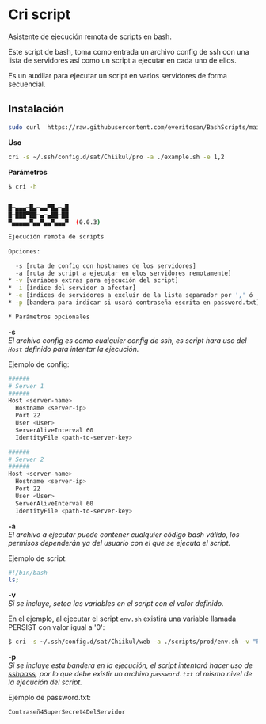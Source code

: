 # Cri script

Asistente de ejecución remota de scripts en bash.

Este script de bash, toma como entrada un archivo config de ssh con una lista de servidores así como un script a ejecutar en cada uno de ellos.

Es un auxiliar para ejecutar un script en varios servidores de forma secuencial.


## Instalación

```bash
sudo curl  https://raw.githubusercontent.com/everitosan/BashScripts/main/cri/cri.sh -o /usr/local/bin/cri && sudo chmod +X /usr/local/bin/cri
```


**Uso**

```bash
cri -s ~/.ssh/config.d/sat/Chiikul/pro -a ./example.sh -e 1,2
```

**Parámetros**

```bash
$ cri -h


█─▄▄▄─█▄─▄▄▀█▄─▄█
█─███▀██─▄─▄██─██
▀▄▄▄▄▄▀▄▄▀▄▄▀▄▄▄▀  (0.0.3)

Ejecución remota de scripts
  
Opciones:

  -s [ruta de config con hostnames de los servidores]
  -a [ruta de script a ejecutar en elos servidores remotamente]
* -v [variabes extras para ejecución del script]
* -i [índice del servidor a afectar]
* -e [índices de servidores a excluir de la lista separador por ',' ó ';']
* -p [bandera para indicar si usará contraseña escrita en password.txt]

* Parámetros opcionales
```

**-s**  
*El archivo config es como cualquier config de ssh, es script hara uso del `Host` definido para intentar la ejecución.*

Ejemplo de config:
```bash
######
# Server 1
######
Host <server-name>
  Hostname <server-ip>
  Port 22
  User <User>
  ServerAliveInterval 60
  IdentityFile <path-to-server-key>

######
# Server 2
######
Host <server-name>
  Hostname <server-ip>
  Port 22
  User <User>
  ServerAliveInterval 60
  IdentityFile <path-to-server-key>
```

**-a**  
*El archivo a ejecutar puede contener cualquier código bash válido, los permisos dependerán ya del usuario con el que se ejecuta el script.*

Ejemplo de script:

```bash
#!/bin/bash
ls;
```

**-v**  
*Si se incluye, setea las variables en el script con el valor definido.*

En el ejemplo, al ejecutar el script `env.sh` existirá una variable llamada PERSIST con valor igual a '0':

```bash
$ cri -s ~/.ssh/config.d/sat/Chiikul/web -a ./scripts/prod/env.sh -v "PERSIST='0'" 
```


**-p**  
*Si se incluye esta bandera en la ejecución, el script intentará hacer uso de [sshpass](https://linux.die.net/man/1/sshpass), por lo que debe existir un archivo `password.txt` al mismo nivel de la ejecución del script.*

Ejemplo de password.txt:

```
Contraseñ4SuperSecret4DelServidor
```

